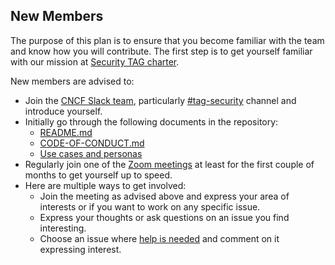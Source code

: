 ## New Members

The purpose of this plan is to ensure that you become familiar with the team and
know how you will contribute. The first step is to get yourself familiar with
our mission at [Security TAG charter](governance/charter.md).

New members are advised to:

* Join the [CNCF Slack team](https://slack.cncf.io/), particularly
  [#tag-security](https://cloud-native.slack.com/messages/CDJ7MLT8S) channel and
  introduce yourself.
* Initially go through the following documents in the repository:
    * [README.md](https://github.com/cncf/tag-security/blob/main/README.md)
    * [CODE-OF-CONDUCT.md][coc]
    * [Use cases and personas][use-cases]
* Regularly join one of the [Zoom meetings][meeting-times] at least for the first
  couple of months to get yourself up to speed.
* Here are multiple ways to get involved:
    * Join the meeting as advised above and express your area of interests or if
      you want to work on any specific issue.
    * Express your thoughts or ask questions on an issue you find interesting.
    * Choose an issue where [help is
      needed](https://github.com/cncf/tag-security/labels/help%20wanted) and
      comment on it expressing interest.

[meeting-times]: https://github.com/cncf/tag-security/blob/main/README.md#meeting-times
[coc]: https://github.com/cncf/tag-security/blob/main/CODE-OF-CONDUCT.md
<!-- cSpell:ignore usecase --->
[use-cases]: https://github.com/cncf/tag-security/tree/main/usecase-personas

